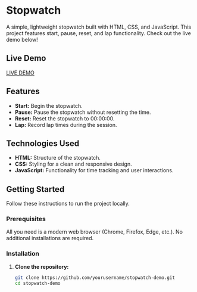 
# Stopwatch 

A simple, lightweight stopwatch built with HTML, CSS, and JavaScript. This project features start, pause, reset, and lap functionality. Check out the live demo below!

## Live Demo

[LIVE DEMO](https://pandenakeerthi.github.io/Stopwatch/)

## Features

- **Start:** Begin the stopwatch.
- **Pause:** Pause the stopwatch without resetting the time.
- **Reset:** Reset the stopwatch to 00:00:00.
- **Lap:** Record lap times during the session.

## Technologies Used

- **HTML:** Structure of the stopwatch.
- **CSS:** Styling for a clean and responsive design.
- **JavaScript:** Functionality for time tracking and user interactions.

## Getting Started

Follow these instructions to run the project locally.

### Prerequisites

All you need is a modern web browser (Chrome, Firefox, Edge, etc.). No additional installations are required.

### Installation

1. **Clone the repository:**

   ```bash
   git clone https://github.com/yourusername/stopwatch-demo.git
   cd stopwatch-demo

